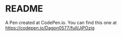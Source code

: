 # README
A Pen created at CodePen.io. You can find this one at https://codepen.io/Dagon0577/full/JjPOzjg